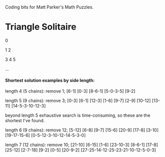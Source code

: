 Coding bits for Matt Parker's Math Puzzles.


# Triangle Solitaire

0

1 2

3 4 5

...

#### Shortest solution examples by side length:

length 4 (5 chains): remove 1; [6-1] [0-3] [8-6-1] [5-0-3-5] [9-2]

length 5 (9 chains): remove 3; [0-3] [6-1] [12-3] [1-6] [9-7] [2-9] [10-12] [13-11] [14-5-3-10-12-3]

beyond length 5 exhaustive search is time-consuming, so these are the shortest I've found.

length 6 (9 chains): remove 12; [5-12] [6-8] [9-7] [15-6] [20-9] [17-8] [3-10] [19-17-15-6] [0-5-12-3-10-12-14-5-3-0]

length 7 (12 chains): remove 10; [21-10] [6-15] [1-6] [23-10-3] [8-6-1] [17-8] [25-12] [2-7-18] [9-2] [0-5] [20-9-2] [27-25-14-12-25-23-21-10-12-5-0-3]
